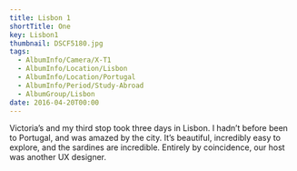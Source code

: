 ```yaml
---
title: Lisbon 1
shortTitle: One
key: Lisbon1
thumbnail: DSCF5180.jpg
tags:
  - AlbumInfo/Camera/X-T1
  - AlbumInfo/Location/Lisbon
  - AlbumInfo/Location/Portugal
  - AlbumInfo/Period/Study-Abroad
  - AlbumGroup/Lisbon
date: 2016-04-20T00:00
---
```

Victoria’s and my third stop took three days in Lisbon. I hadn’t before been to Portugal, and was amazed by the city. It’s beautiful, incredibly easy to explore, and the sardines are incredible. Entirely by coincidence, our host was another UX designer.
